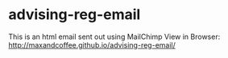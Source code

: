 # advising-reg-email
This is an html email sent out using MailChimp 
View in Browser: http://maxandcoffee.github.io/advising-reg-email/
